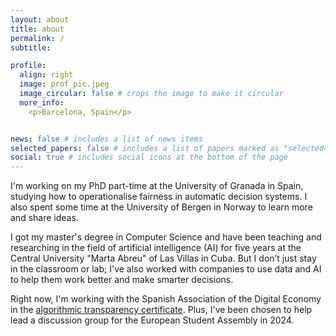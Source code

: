 ```yaml
---
layout: about
title: about
permalink: /
subtitle: 

profile:
  align: right
  image: prof_pic.jpeg
  image_circular: false # crops the image to make it circular
  more_info: 
    <p>Barcelona, Spain</p>


news: false # includes a list of news items
selected_papers: false # includes a list of papers marked as "selected={true}"
social: true # includes social icons at the bottom of the page
---
```



I'm working on my PhD part-time at the University of Granada in Spain, studying how to operationalise fairness in automatic decision systems. I also spent some time at the University of Bergen in Norway to learn more and share ideas.

I got my master's degree in Computer Science and have been teaching and researching in the field of artificial intelligence (AI) for five years at the Central University "Marta Abreu" of Las Villas in Cuba. But I don’t just stay in the classroom or lab; I've also worked with companies to use data and AI to help them work better and make smarter decisions.

Right now, I'm working with the Spanish Association of the Digital Economy in the [algorithmic transparency certificate](https://www.algorithmictransparency.io/). Plus, I've been chosen to help lead a discussion group for the European Student Assembly in 2024.

